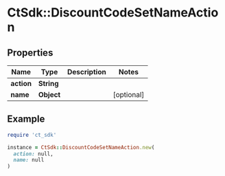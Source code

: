 # CtSdk::DiscountCodeSetNameAction

## Properties

| Name | Type | Description | Notes |
| ---- | ---- | ----------- | ----- |
| **action** | **String** |  |  |
| **name** | **Object** |  | [optional] |

## Example

```ruby
require 'ct_sdk'

instance = CtSdk::DiscountCodeSetNameAction.new(
  action: null,
  name: null
)
```

